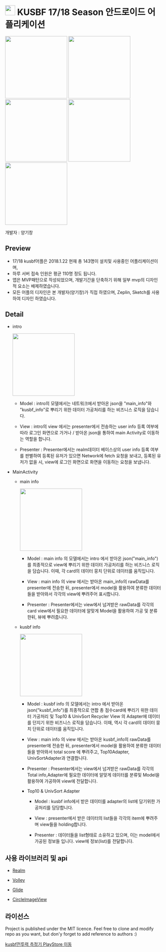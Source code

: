 
<img src = "https://github.com/gichang-yang/kusbf_readme_resource/blob/master/512%20-%20Play%20Store.png" height=32/>  KUSBF 17/18 Season 안드로이드 어플리케이션 
====================================
<img src = "https://github.com/gichang-yang/kusbf_readme_resource/blob/master/logo.jpg" height=200/> <img src = "https://github.com/gichang-yang/kusbf_readme_resource/blob/master/screen_shot/intro.jpg" height=200/>
<img src = "https://github.com/gichang-yang/kusbf_readme_resource/blob/master/screen_shot/main_info_real.jpg" height=200/>
<img src = "https://github.com/gichang-yang/kusbf_readme_resource/blob/master/screen_shot/main_kusbf_real.jpg" height=200/>
<img src = "https://github.com/gichang-yang/kusbf_readme_resource/blob/master/screen_shot/dev_info.jpg" height=200/>

개발자 : 양기창

Preview
-------
* 17/18 kusbf어플은 2018.1.22 현재 총 143명이 설치및 사용중인 어플리케이션이며,<br>
* 하루 서버 접속 인원은 평균 110명 정도 됩니다.<br>
* 앱은 MVP패턴으로 작성되었으며, 개발기간을 단축하기 위해 일부 mvp의 디자인적 요소는 배제하였습니다.<br>
* 모든 어플의 디자인은 본 개발자(양기창)가 직접 하였으며, Zeplin, Sketch를 사용하여 디자인 하였습니다.<br>

Detail
------
* intro

  <img src = "https://github.com/gichang-yang/kusbf_readme_resource/blob/master/screen_shot/intro.jpg" height=200/>
  
  * Model : intro의 모델에서는 네트워크에서 받아온 json을 "main_info"와 "kusbf_info"로 뿌리기 위한 데이터 가공처리를 하는 비즈니스 로직을 담습니다.
  
  * View : intro의 view 에서는 presenter에서 전송하는 user info 등록 여부에 따라 로그인 화면으로 가거나 / 받아온 json을 통하여 main Activity로 이동하는 
  역할을 합니다.
  
  * Presenter : Presenter에서는 realm데이터 베이스상의 user info 등록 여부를 판별하여 등록된 유저가 있으면 Network에 fetch 요청을 보내고, 등록된 유저가 없을 시,
  view에 로그인 화면으로 화면을 이동하는 요청을 보냅니다.
  
* MainActivity

  * main info

    <img src = "https://github.com/gichang-yang/kusbf_readme_resource/blob/master/screen_shot/main_info_real.jpg" height=200/>
      
      * Model : main info 의 모델에서는 intro 에서 받아온 json("main_info")를 최종적으로 view에 뿌리기 위한 데이터 가공처리를 하는 비즈니스 로직을 담습니다.
      이때, 각 card의 데이터 뭉치 단위로 데이터를 움직입니다.
  
      * View : main info 의 view 에서는 받아온 main_info의 rawData를 presenter에 전송한 뒤,
      presenter에서 model을 활용하여 분류한 데이터들을 받아와서 각각의 view에 뿌려주어 표시합니다. 
  
      * Presenter : Presenter에서는 view에서 넘겨받은 rawData를 각각의 card view에서 필요한 데이터에 알맞게 Model을 활용하여 가공 및 분류한뒤, 뷰에 뿌려줍니다.
      
  * kusbf info

    <img src = "https://github.com/gichang-yang/kusbf_readme_resource/blob/master/screen_shot/main_kusbf_real.jpg" height=200/>  
      
      * Model : kusbf info 의 모델에서는 intro 에서 받아온 json("kusbf_info")를 최종적으로 연합 총 점수card에 뿌리기 위한 데이터 가공처리 및 Top10 & UnivSort Recycler View 의 Adapter에 데이터를 던지기 위한
      비즈니스 로직을 담습니다.
      이때, 역시 각 card의 데이터 뭉치 단위로 데이터를 움직입니다.
  
      * View : main info 의 view 에서는 받아온 kusbf_info의 rawData를 presenter에 전송한 뒤,
      presenter에서 model을 활용하여 분류한 데이터들을 받아와서 total score 에 뿌려주고, Top10Adapter, UnivSortAdapter과 연결합니다. 
  
      * Presenter : Presenter에서는 view에서 넘겨받은 rawData를 각각의 Total info,Adapter에 필요한 데이터에 알맞게 데이터를 분류및 Model을 활용하여 가공하여 
      view에 전달합니다.
      
      * Top10 & UnivSort Adapter
        
        * Model : kusbf info에서 받은 데이터를 adapter의 list에 담기위한 가공처리를 담당합니다.
        
        * View : presenter에서 받은 데이터의 list들을 각각의 item에 뿌려주며 view들을 holding합니다.
        
        * Presenter : 데이터들을 list형태로 소유하고 있으며, 이는 model에서 가공된 정보들 입니다. view에 정보(list)를 전달합니다.
        
사용 라이브러리 및 api
-----------------

  * <a href="https://github.com/realm/realm-java">Realm</a>
  
  * <a href="https://github.com/google/volley">Volley</a>
  
  * <a href="https://github.com/bumptech/glide">Glide</a>
  
  * <a href="https://github.com/hdodenhof/CircleImageView">CircleImageView</a>
  

라이선스
------
Project is published under the MIT licence. Feel free to clone and modify repo as you want, but don'y forget to add reference to authors :)


<a href="https://play.google.com/store/apps/details?id=com.notisnow.kusbf.warrior">kusbf전투력 측정기 PlayStore 이동</a>
